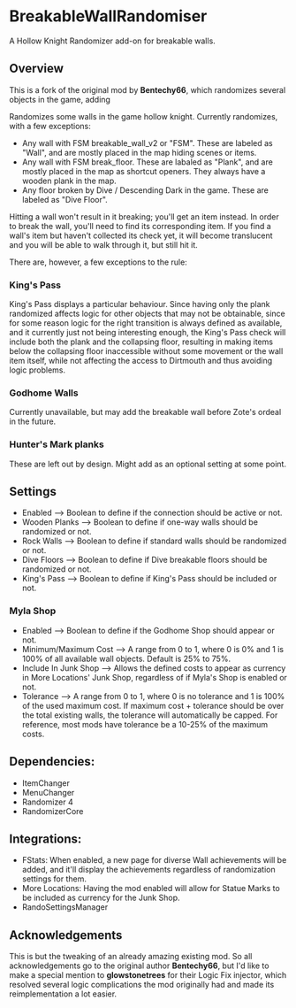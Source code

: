 # BreakableWallRandomiser

A Hollow Knight Randomizer add-on for breakable walls.

## Overview

This is a fork of the original mod by **Bentechy66**, which randomizes several objects in the game, adding

Randomizes some walls in the game hollow knight. Currently randomizes, with a few exceptions:
 - Any wall with FSM breakable_wall_v2 or "FSM". These are labeled as "Wall", and are mostly placed in the map hiding scenes or items.
 - Any wall with FSM break_floor. These are labaled as "Plank", and are mostly placed in the map as shortcut openers. They always have a wooden plank in the map.
 - Any floor broken by Dive / Descending Dark in the game. These are labeled as "Dive Floor".

Hitting a wall won't result in it breaking; you'll get an item instead. In order to break the wall, you'll need to find its corresponding item. If you find a wall's item but haven't collected its check yet, it will become translucent and you will be able to walk through it, but still hit it.

There are, however, a few exceptions to the rule:

### King's Pass
King's Pass displays a particular behaviour. Since having only the plank randomized affects logic for other objects that may not be obtainable, since for some reason logic for the right transition is always defined as available, and it currently just not being interesting enough, the King's Pass check will include both the plank and the collapsing floor, resulting in making items below the collapsing floor inaccessible without some movement or the wall item itself, while not affecting the access to Dirtmouth and thus avoiding logic problems.

### Godhome Walls
Currently unavailable, but may add the breakable wall before Zote's ordeal in the future.

### Hunter's Mark planks
These are left out by design. Might add as an optional setting at some point.

## Settings

- Enabled --> Boolean to define if the connection should be active or not.
- Wooden Planks --> Boolean to define if one-way walls should be randomized or not.
- Rock Walls --> Boolean to define if standard walls should be randomized or not.
- Dive Floors --> Boolean to define if Dive breakable floors should be randomized or not.
- King's Pass --> Boolean to define if King's Pass should be included or not.

### Myla Shop
- Enabled --> Boolean to define if the Godhome Shop should appear or not.
- Minimum/Maximum Cost --> A range from 0 to 1, where 0 is 0% and 1 is 100% of all available wall objects. Default is 25% to 75%.
- Include In Junk Shop --> Allows the defined costs to appear as currency in More Locations' Junk Shop, regardless of if Myla's Shop is enabled or not.
- Tolerance --> A range from 0 to 1, where 0 is no tolerance and 1 is 100% of the used maximum cost. If maximum cost + tolerance should be over the total existing walls, the tolerance will automatically be capped. For reference, most mods have tolerance be a 10-25% of the maximum costs.

## Dependencies:
- ItemChanger
- MenuChanger
- Randomizer 4
- RandomizerCore

## Integrations:
- FStats: When enabled, a new page for diverse Wall achievements will be added, and it'll display the achievements regardless of randomization settings for them.
- More Locations: Having the mod enabled will allow for Statue Marks to be included as currency for the Junk Shop.
- RandoSettingsManager

## Acknowledgements

This is but the tweaking of an already amazing existing mod. So all acknowledgements go to the original author **Bentechy66**, but I'd like to make a special mention to **glowstonetrees** for their Logic Fix injector, which resolved several logic complications the mod originally had and made its reimplementation a lot easier.